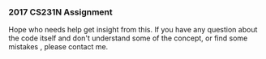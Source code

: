 <h3>2017 CS231N Assignment</h3>

Hope who needs help get insight from this.
If you have any question about the code itself and don't understand some of the concept, or find some mistakes , please contact me.
